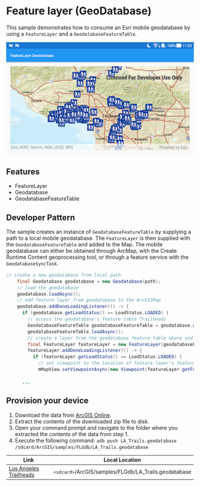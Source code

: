 # Feature layer (GeoDatabase)
This sample demonstrates how to consume an Esri mobile geodatabase by using a `FeatureLayer` and a `GeodatabaseFeatureTable`.

![feature layer geodatabase](feature-layer-geodb.png)

## Features
- FeatureLayer
- Geodatabase
- GeodatabaseFeatureTable

## Developer Pattern
The sample creates an instance of `GeodatabaseFeatureTable` by supplying a path to a local mobile geodatabase. The `FeatureLayer` is then supplied with the `GeodatabaseFeatureTable` and added to the Map. The mobile geodatabase can either be obtained through ArcMap, with the Create Runtime Content geoprocessing tool, or through a feature service with the `GeodatabaseSyncTask`.

```java
// create a new geodatabase from local path
    final Geodatabase geodatabase = new Geodatabase(path);
    // load the geodatabase
    geodatabase.loadAsync();
    // add feature layer from geodatabase to the ArcGISMap
    geodatabase.addDoneLoadingListener(() -> {
      if (geodatabase.getLoadStatus() == LoadStatus.LOADED) {
        // access the geodatabase's feature table Trailheads
        GeodatabaseFeatureTable geodatabaseFeatureTable = geodatabase.getGeodatabaseFeatureTable("Trailheads");
        geodatabaseFeatureTable.loadAsync();
        // create a layer from the geodatabase feature table above and add to map
        final FeatureLayer featureLayer = new FeatureLayer(geodatabaseFeatureTable);
        featureLayer.addDoneLoadingListener(() -> {
          if (featureLayer.getLoadStatus() == LoadStatus.LOADED) {
            // set viewpoint to the location of feature layer's features
            mMapView.setViewpointAsync(new Viewpoint(featureLayer.getFullExtent()));
            
      ...
```

## Provision your device
1. Download the data from [ArcGIS Online](https://www.arcgis.com/home/item.html?id=2b0f9e17105847809dfeb04e3cad69e0).
1. Extract the contents of the downloaded zip file to disk.
1. Open your command prompt and navigate to the folder where you extracted the contents of the data from step 1.
1. Execute the following command: ```adb push LA_Trails.geodatabase /sdcard/ArcGIS/samples/FLGdb/LA_Trails.geodatabase```


Link | Local Location
---------|-------|
|[Los Angeles Trailheads](https://www.arcgis.com/home/item.html?id=2b0f9e17105847809dfeb04e3cad69e0)| `<sdcard>`/ArcGIS/samples/FLGdb/LA_Trails.geodatabase|
